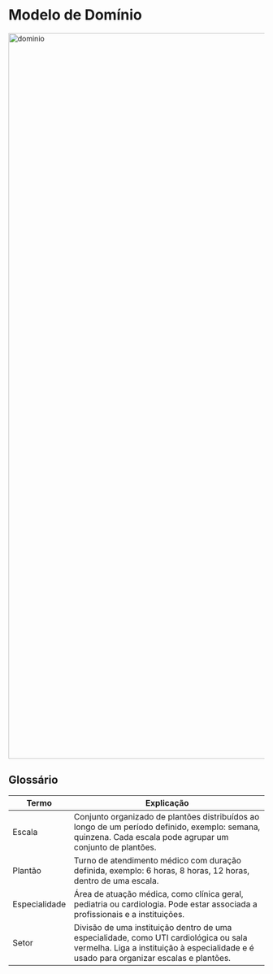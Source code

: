 # Modelo de Domínio

<img width="2282" height="1428" alt="dominio" src="https://github.com/user-attachments/assets/e8748e58-504e-4f15-892a-1128bccbee6f" />

## Glossário

|  Termo  |  Explicação  |
| ------- | ------------ |
| Escala | Conjunto organizado de plantões distribuídos ao longo de um período definido, exemplo: semana, quinzena. Cada escala pode agrupar um conjunto de plantões. |
| Plantão | Turno de atendimento médico com duração definida, exemplo: 6 horas, 8 horas, 12 horas, dentro de uma escala. |
| Especialidade | Área de atuação médica, como clínica geral, pediatria ou cardiologia. Pode estar associada a profissionais e a instituições. |
| Setor | Divisão de uma instituição dentro de uma especialidade, como UTI cardiológica ou sala vermelha. Liga a instituição à especialidade e é usado para organizar escalas e plantões. |
